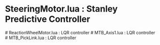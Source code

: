 <h1> SteeringMotor.lua : Stanley Predictive Controller  </h1>
# ReactionWheelMotor.lua : LQR controller 
# MTB_Axis1.lua : LQR controller  
# MTB_PickLink.lua : LQR controller  
